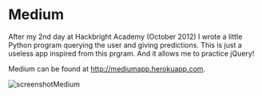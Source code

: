 Medium
======

After my 2nd day at Hackbright Academy (October 2012) I wrote a little Python program querying the user and giving predictions.
This is just a useless app inspired from this prgram. And it allows me to practice jQuery!

Medium can be found at <http://mediumapp.herokuapp.com>.

![screenshotMedium](https://raw.github.com/Eleonore9/Medium/master/static/img/Medium_.jpg)

